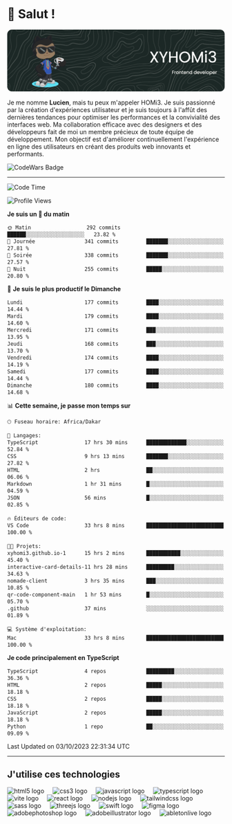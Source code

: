 # 👋 Salut !

![Header](./github-header-image.png)

Je me nomme **Lucien**, mais tu peux m'appeler HOMi3. Je suis passionné par la création d'expériences utilisateur et je suis toujours à l'affût des dernières tendances pour optimiser les performances et la convivialité des interfaces web. Ma collaboration efficace avec des designers et des développeurs fait de moi un membre précieux de toute équipe de développement. Mon objectif est d'améliorer continuellement l'expérience en ligne des utilisateurs en créant des produits web innovants et performants.

![CodeWars Badge](https://www.codewars.com/users/xyhomi3/badges/small)

---
<!--START_SECTION:waka-->
![Code Time](http://img.shields.io/badge/Code%20Time-65%20hrs%2016%20mins-blue)

![Profile Views](http://img.shields.io/badge/Vues%20du%20profil-664-blue)

**Je suis un 🐤 du matin** 

```text
🌞 Matin                  292 commits         ██████░░░░░░░░░░░░░░░░░░░   23.82 % 
🌆 Journée                341 commits         ███████░░░░░░░░░░░░░░░░░░   27.81 % 
🌃 Soirée                 338 commits         ███████░░░░░░░░░░░░░░░░░░   27.57 % 
🌙 Nuit                   255 commits         █████░░░░░░░░░░░░░░░░░░░░   20.80 % 
```
📅 **Je suis le plus productif le Dimanche** 

```text
Lundi                    177 commits         ████░░░░░░░░░░░░░░░░░░░░░   14.44 % 
Mardi                    179 commits         ████░░░░░░░░░░░░░░░░░░░░░   14.60 % 
Mercredi                 171 commits         ███░░░░░░░░░░░░░░░░░░░░░░   13.95 % 
Jeudi                    168 commits         ███░░░░░░░░░░░░░░░░░░░░░░   13.70 % 
Vendredi                 174 commits         ████░░░░░░░░░░░░░░░░░░░░░   14.19 % 
Samedi                   177 commits         ████░░░░░░░░░░░░░░░░░░░░░   14.44 % 
Dimanche                 180 commits         ████░░░░░░░░░░░░░░░░░░░░░   14.68 % 
```


📊 **Cette semaine, je passe mon temps sur** 

```text
🕑︎ Fuseau horaire: Africa/Dakar

💬 Langages: 
TypeScript               17 hrs 30 mins      █████████████░░░░░░░░░░░░   52.84 % 
CSS                      9 hrs 13 mins       ███████░░░░░░░░░░░░░░░░░░   27.82 % 
HTML                     2 hrs               ██░░░░░░░░░░░░░░░░░░░░░░░   06.06 % 
Markdown                 1 hr 31 mins        █░░░░░░░░░░░░░░░░░░░░░░░░   04.59 % 
JSON                     56 mins             █░░░░░░░░░░░░░░░░░░░░░░░░   02.85 % 

🔥 Éditeurs de code: 
VS Code                  33 hrs 8 mins       █████████████████████████   100.00 % 

🐱‍💻 Projets: 
xyhomi3.github.io-1      15 hrs 2 mins       ███████████░░░░░░░░░░░░░░   45.40 % 
interactive-card-details-11 hrs 28 mins      █████████░░░░░░░░░░░░░░░░   34.63 % 
nomade-client            3 hrs 35 mins       ███░░░░░░░░░░░░░░░░░░░░░░   10.85 % 
qr-code-component-main   1 hr 53 mins        █░░░░░░░░░░░░░░░░░░░░░░░░   05.70 % 
.github                  37 mins             ░░░░░░░░░░░░░░░░░░░░░░░░░   01.89 % 

💻 Système d'exploitation: 
Mac                      33 hrs 8 mins       █████████████████████████   100.00 % 
```

**Je code principalement en TypeScript** 

```text
TypeScript               4 repos             █████████░░░░░░░░░░░░░░░░   36.36 % 
HTML                     2 repos             █████░░░░░░░░░░░░░░░░░░░░   18.18 % 
CSS                      2 repos             █████░░░░░░░░░░░░░░░░░░░░   18.18 % 
JavaScript               2 repos             █████░░░░░░░░░░░░░░░░░░░░   18.18 % 
Python                   1 repo              ██░░░░░░░░░░░░░░░░░░░░░░░   09.09 % 
```




 Last Updated on 03/10/2023 22:31:34 UTC
<!--END_SECTION:waka-->
---

## J'utilise ces technologies

<div align="left">
  <img src="https://skillicons.dev/icons?i=html" height="40" alt="html5 logo"  />
  <img width="12" />
  <img src="https://skillicons.dev/icons?i=css" height="40" alt="css3 logo"  />
  <img width="12" />
  <img src="https://skillicons.dev/icons?i=js" height="40" alt="javascript logo"  />
  <img width="12" />
  <img src="https://skillicons.dev/icons?i=ts" height="40" alt="typescript logo"  />
  <img width="12" />
  <img src="https://skillicons.dev/icons?i=vite" height="40" alt="vite logo"  />
  <img width="12" />
  <img src="https://skillicons.dev/icons?i=react" height="40" alt="react logo"  />
  <img width="12" />
  <img src="https://cdn.jsdelivr.net/gh/devicons/devicon/icons/nodejs/nodejs-original.svg" height="40" alt="nodejs logo"  />
  <img width="12" />
  <img src="https://skillicons.dev/icons?i=tailwind" height="40" alt="tailwindcss logo"  />
  <img width="12" />
  <img src="https://skillicons.dev/icons?i=sass" height="40" alt="sass logo"  />
  <img width="12" />
  <img src="https://skillicons.dev/icons?i=threejs" height="40" alt="threejs logo"  />
  <img width="12" />
  <img src="https://skillicons.dev/icons?i=swift" height="40" alt="swift logo"  />
  <img width="12" />
  <img src="https://skillicons.dev/icons?i=figma" height="40" alt="figma logo"  />
  <img width="12" />
  <img src="https://skillicons.dev/icons?i=ps" height="40" alt="adobephotoshop logo"  />
  <img width="12" />
  <img src="https://skillicons.dev/icons?i=ai" height="40" alt="adobeillustrator logo"  />
  <img width="12" />
  <img src="https://skillicons.dev/icons?i=ableton" height="40" alt="abletonlive logo"  />
</div>



